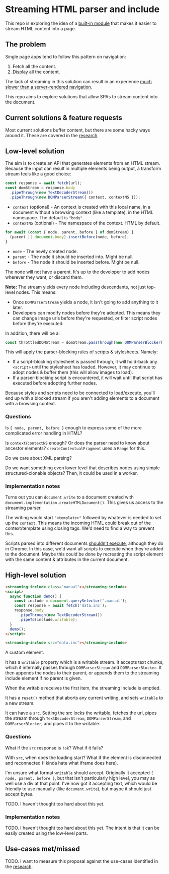# Streaming HTML parser and include

This repo is exploring the idea of a [built-in module](https://github.com/tc39/ecma262/issues/395) that makes it easier to stream HTML content into a page.

## The problem

Single page apps tend to follow this pattern on navigation:

1. Fetch all the content.
1. Display all the content.

The lack of streaming in this solution can result in an experience [much slower than a server-rendered navigation](https://www.youtube.com/watch?v=4zG0AZRZD6Q).

This repo aims to explore solutions that allow SPAs to stream content into the document.

## Current solutions & feature requests

Most current solutions buffer content, but there are some hacky ways around it. These are covered in the [research](research.md).

## Low-level solution

The aim is to create an API that generates elements from an HTML stream. Because the input can result in multiple elements being output, a transform stream feels like a good choice:

```js
const response = await fetch(url);
const domStream = response.body
  .pipeThrough(new TextDecoderStream())
  .pipeThrough(new DOMParserStream({ context, contextNS }));
```

* `context` (optional) - An context is created with this local name, in a document without a browsing context (like a template), in the HTML namespace. The default is `"body"`.
* `contextNS` (optional) - The namespace of the context. HTML by default.

```js
for await (const { node, parent, before } of domStream) {
  (parent || document.body).insertBefore(node, before);
}
```

* `node` - The newly created node.
* `parent` - The node it should be inserted into. Might be null.
* `before` - The node it should be inserted before. Might be null.

The node will not have a parent. It's up to the developer to add nodes wherever they want, or discard them.

**Note:** The stream yields every node including descendants, not just top-level nodes. This means:

* Once `DOMParserStream` yields a node, it isn't going to add anything to it later.
* Developers can modify nodes before they're adopted. This means they can change image urls before they're requested, or filter script nodes before they're executed.

In addition, there will be a:

```js
const throttledDOMStream = domStream.passThrough(new DOMParserBlocker());
```

This will apply the parser-blocking rules of scripts & stylesheets. Namely:

* If a script-blocking stylesheet is passed through, it will hold-back any `<script>` until the stylesheet has loaded. However, it may continue to adopt nodes & buffer them (this will allow images to load).
* If a parser-blocking script is encountered, it will wait until that script has executed before adopting further nodes.

Because styles and scripts need to be connected to load/execute, you'll end up with a blocked stream if you aren't adding elements to a document with a browsing context.

### Questions

Is `{ node, parent, before }` enough to express some of the more complicated error handling in HTML?

Is `context`/`contextNS` enough? Or does the parser need to know about ancestor elements? `createContextualFragment` uses a `Range` for this.

Do we care about XML parsing?

Do we want something even lower level that describes nodes using simple structured-clonable objects? Then, it could be used in a worker.

### Implementation notes

Turns out you can `document.write` to a document created with `document.implementation.createHTMLDocument()`. This gives us access to the streaming parser.

The writing would start `"<template>"` followed by whatever is needed to set up the `context`. This means the incoming HTML could break out of the context/template using closing tags. We'd need to find a way to prevent this.

Scripts parsed into different documents [shouldn't execute](https://html.spec.whatwg.org/multipage/parsing.html#scripts-that-modify-the-page-as-it-is-being-parsed), although they do in Chrome. In this case, we'd want all scripts to execute when they're added to the document. Maybe this could be done by recreating the script element with the same content & attributes in the current document.

## High-level solution

```html
<streaming-include class="manual"></streaming-include>
<script>
  async function demo() {
    const include = document.querySelector('.manual');
    const response = await fetch('data.inc');
    response.body
      .pipeThrough(new TextDecoderStream())
      .pipeTo(include.writable);
  }
  demo();
</script>

<streaming-include src="data.inc"></streaming-include>
```

A custom element.

It has a `writable` property which is a writable stream. It accepts text chunks, which it internally passes through `DOMParserStream` and `DOMParserBlocker`. It then appends the nodes to their parent, or appends them to the streaming include element if no parent is given.

When the writable receives the first item, the streaming include is emptied.

It has a `reset()` method that aborts any current writing, and sets `writable` to a new stream.

It can have a `src`. Setting the src locks the writable, fetches the url, pipes the stream through `TextDecoderStream`, `DOMParserStream`, and `DOMParserBlocker`, and pipes it to the writable.

### Questions

What if the `src` response is `!ok`? What if it fails?

With `src`, when does the loading start? What if the element is disconnected and reconnected (I kinda hate what iframe does here).

I'm unsure what format `writable` should accept. Originally it accepted `{ node, parent, before }`, but that isn't particularly high level, you may as well use a div at that point. I've now got it accepting text, which would be friendly to use manually (like `document.write`), but maybe it should just accept bytes.

TODO. I haven't thought too hard about this yet.

### Implementation notes

TODO. I haven't thought too hard about this yet. The intent is that it can be easily created using the low-level parts.

## Use-cases met/missed

TODO. I want to measure this proposal against the use-cases identified in the [research](research.md).
